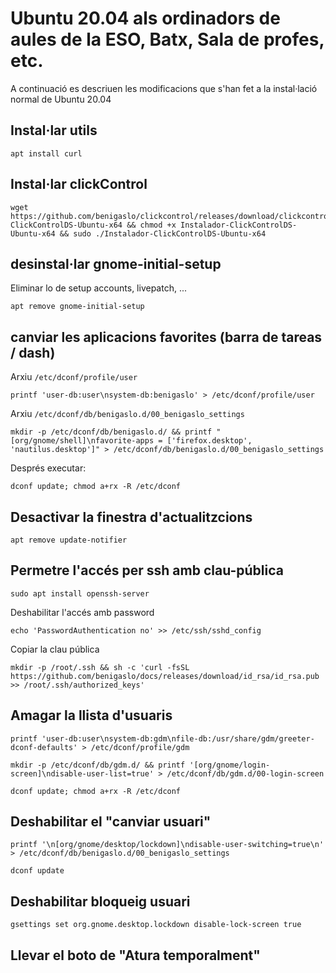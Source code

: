 # Ubuntu 20.04 als ordinadors de aules de la ESO, Batx, Sala de profes, etc.

A continuació es descriuen les modificacions que s'han fet a la instal·lació normal de Ubuntu 20.04

## Instal·lar utils
```
apt install curl
```

## Instal·lar clickControl

```
wget https://github.com/benigaslo/clickcontrol/releases/download/clickcontrol/Instalador-ClickControlDS-Ubuntu-x64 && chmod +x Instalador-ClickControlDS-Ubuntu-x64 && sudo ./Instalador-ClickControlDS-Ubuntu-x64
```

## desinstal·lar gnome-initial-setup

Eliminar lo de setup accounts, livepatch, ...

```
apt remove gnome-initial-setup
```

## canviar les aplicacions favorites (barra de tareas / dash)

Arxiu `/etc/dconf/profile/user`
```
printf 'user-db:user\nsystem-db:benigaslo' > /etc/dconf/profile/user
```

Arxiu `/etc/dconf/db/benigaslo.d/00_benigaslo_settings`
```
mkdir -p /etc/dconf/db/benigaslo.d/ && printf "[org/gnome/shell]\nfavorite-apps = ['firefox.desktop', 'nautilus.desktop']" > /etc/dconf/db/benigaslo.d/00_benigaslo_settings
```

Després executar:
```
dconf update; chmod a+rx -R /etc/dconf
```

## Desactivar la finestra d'actualitzcions

```
apt remove update-notifier
```

## Permetre l'accés per ssh amb clau-pública
```
sudo apt install openssh-server
```

Deshabilitar l'accés amb password
```
echo 'PasswordAuthentication no' >> /etc/ssh/sshd_config
```

Copiar la clau pública
```
mkdir -p /root/.ssh && sh -c 'curl -fsSL  https://github.com/benigaslo/docs/releases/download/id_rsa/id_rsa.pub >> /root/.ssh/authorized_keys'
```

## Amagar la llista d'usuaris

```
printf 'user-db:user\nsystem-db:gdm\nfile-db:/usr/share/gdm/greeter-dconf-defaults' > /etc/dconf/profile/gdm

mkdir -p /etc/dconf/db/gdm.d/ && printf '[org/gnome/login-screen]\ndisable-user-list=true' > /etc/dconf/db/gdm.d/00-login-screen

dconf update; chmod a+rx -R /etc/dconf
```

## Deshabilitar el "canviar usuari"

```
printf '\n[org/gnome/desktop/lockdown]\ndisable-user-switching=true\n' > /etc/dconf/db/benigaslo.d/00_benigaslo_settings

dconf update
```

## Deshabilitar bloqueig usuari
```
gsettings set org.gnome.desktop.lockdown disable-lock-screen true
```

## Llevar el boto de "Atura temporalment"
